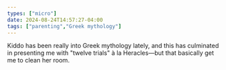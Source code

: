 ```yaml
---
types: ["micro"]
date: 2024-08-24T14:57:27-04:00
tags: ["parenting","Greek mythology"]
---
```

Kiddo has been really into Greek mythology lately, and this has culminated in presenting me with "twelve trials" à la Heracles—but that basically get me to clean her room.
